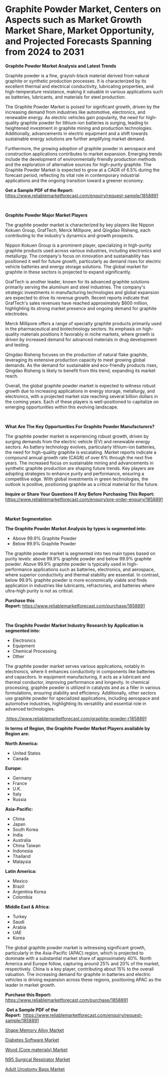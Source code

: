<p><h1>Graphite Powder Market, Centers on Aspects such as Market Growth Market Share, Market Opportunity, and Projected Forecasts Spanning from 2024 to 2031</h1></p><p><strong>Graphite Powder Market Analysis and Latest Trends</strong></p>
<p><p>Graphite powder is a fine, grayish-black material derived from natural graphite or synthetic production processes. It is characterized by its excellent thermal and electrical conductivity, lubricating properties, and high-temperature resistance, making it valuable in various applications such as batteries, lubricants, and materials for steel production.</p><p>The Graphite Powder Market is poised for significant growth, driven by the increasing demand from industries like automotive, electronics, and renewable energy. As electric vehicles gain popularity, the need for high-quality graphite powder for lithium-ion batteries is surging, leading to heightened investment in graphite mining and production technologies. Additionally, advancements in electric equipment and a shift towards sustainable energy solutions are further amplifying market demand.</p><p>Furthermore, the growing adoption of graphite powder in aerospace and construction applications contributes to market expansion. Emerging trends include the development of environmentally friendly production methods and the exploration of alternative sources for high-purity graphite. The Graphite Powder Market is expected to grow at a CAGR of 6.5% during the forecast period, reflecting its vital role in contemporary industrial applications and the ongoing transition toward a greener economy.</p></p>
<p><strong>Get a Sample PDF of the Report:&nbsp;</strong> <a href="https://www.reliablemarketforecast.com/enquiry/request-sample/1858891?utm_campaign=1110&utm_medium=2&utm_source=Github&utm_content=ia&utm_term=11112024&utm_id=graphite-powder">https://www.reliablemarketforecast.com/enquiry/request-sample/1858891</a></p>
<p>&nbsp;</p>
<p><strong>Graphite Powder Major Market Players</strong></p>
<p><p>The graphite powder market is characterized by key players like Nippon Kokuen Group, GrafTech, Merck Millipore, and Qingdao Risheng, each contributing to the industry's dynamics and growth prospects.</p><p>Nippon Kokuen Group is a prominent player, specializing in high-purity graphite products used across various industries, including electronics and metallurgy. The company's focus on innovation and sustainability has positioned it well for future growth, particularly as demand rises for electric vehicle batteries and energy storage solutions. The global market for graphite in these sectors is projected to expand significantly.</p><p>GrafTech is another leader, known for its advanced graphite solutions primarily serving the aluminum and steel industries. The company's strategic investments in manufacturing technologies and global expansion are expected to drive its revenue growth. Recent reports indicate that GrafTech's sales revenues have reached approximately $600 million, highlighting its strong market presence and ongoing demand for graphite electrodes.</p><p>Merck Millipore offers a range of specialty graphite products primarily used in the pharmaceutical and biotechnology sectors. Its emphasis on high-quality materials positions it favorably in niche markets, where growth is driven by increased demand for advanced materials in drug development and testing.</p><p>Qingdao Risheng focuses on the production of natural flake graphite, leveraging its extensive production capacity to meet growing global demands. As the demand for sustainable and eco-friendly products rises, Qingdao Risheng is likely to benefit from this trend, expanding its market reach.</p><p>Overall, the global graphite powder market is expected to witness robust growth due to increasing applications in energy storage, metallurgy, and electronics, with a projected market size reaching several billion dollars in the coming years. Each of these players is well-positioned to capitalize on emerging opportunities within this evolving landscape.</p></p>
<p>&nbsp;</p>
<p><strong>What Are The Key Opportunities For Graphite Powder Manufacturers?</strong></p>
<p><p>The graphite powder market is experiencing robust growth, driven by surging demands from the electric vehicle (EV) and renewable energy sectors. As battery technology evolves, particularly lithium-ion batteries, the need for high-quality graphite is escalating. Market reports indicate a compound annual growth rate (CAGR) of over 6% through the next five years. The increased focus on sustainable mining and advancements in synthetic graphite production are shaping future trends. Key players are adopting strategies to enhance purity and performance, ensuring a competitive edge. With global investments in green technologies, the outlook is positive, positioning graphite as a critical material for the future.</p></p>
<p><strong>Inquire or Share Your Questions If Any Before Purchasing This Report:</strong> <a href="https://www.reliablemarketforecast.com/enquiry/pre-order-enquiry/1858891?utm_campaign=1110&utm_medium=2&utm_source=Github&utm_content=ia&utm_term=11112024&utm_id=graphite-powder">https://www.reliablemarketforecast.com/enquiry/pre-order-enquiry/1858891</a></p>
<p>&nbsp;</p>
<p><strong>Market Segmentation</strong></p>
<p><strong>The Graphite Powder Market Analysis by types is segmented into:</strong></p>
<p><ul><li>Above 99.9% Graphite Powder</li><li>Below 99.9% Graphite Powder</li></ul></p>
<p><p>The graphite powder market is segmented into two main types based on purity levels: above 99.9% graphite powder and below 99.9% graphite powder. Above 99.9% graphite powder is typically used in high-performance applications such as batteries, electronics, and aerospace, where superior conductivity and thermal stability are essential. In contrast, below 99.9% graphite powder is more economically viable and finds application in industries like lubricants, refractories, and batteries where ultra-high purity is not as critical.</p></p>
<p><strong>Purchase this Report:&nbsp;</strong><a href="https://www.reliablemarketforecast.com/purchase/1858891?utm_campaign=1110&utm_medium=2&utm_source=Github&utm_content=ia&utm_term=11112024&utm_id=graphite-powder">https://www.reliablemarketforecast.com/purchase/1858891</a></p>
<p>&nbsp;</p>
<p><strong>The Graphite Powder Market Industry Research by Application is segmented into:</strong></p>
<p><ul><li>Electronics</li><li>Equipment</li><li>Chemical Processing</li><li>Other</li></ul></p>
<p><p>The graphite powder market serves various applications, notably in electronics, where it enhances conductivity in components like batteries and capacitors. In equipment manufacturing, it acts as a lubricant and thermal conductor, improving performance and longevity. In chemical processing, graphite powder is utilized in catalysts and as a filler in various formulations, ensuring stability and efficiency. Additionally, other sectors use graphite powder for specialized applications, including aerospace and automotive industries, highlighting its versatility and essential role in advanced technologies.</p></p>
<p><a href="https://www.reliablemarketforecast.com/graphite-powder-r1858891?utm_campaign=1110&utm_medium=2&utm_source=Github&utm_content=ia&utm_term=11112024&utm_id=graphite-powder">&nbsp;https://www.reliablemarketforecast.com/graphite-powder-r1858891</a></p>
<p><strong>In terms of Region, the Graphite Powder Market Players available by Region are:</strong></p>
<p>
    <p> <strong> North America: </strong>
        <ul>
            <li>United States</li>
            <li>Canada</li>
        </ul>
        </p> 
    <p> <strong> Europe: </strong>
        <ul>
            <li>Germany</li>
            <li>France</li>
            <li>U.K.</li>
            <li>Italy</li>
            <li>Russia</li>
        </ul>
        </p> 
    <p> <strong> Asia-Pacific: </strong>
        <ul>
            <li>China</li>
            <li>Japan</li>
            <li>South Korea</li>
            <li>India</li>
            <li>Australia</li>
            <li>China Taiwan</li>
            <li>Indonesia</li>
            <li>Thailand</li>
            <li>Malaysia</li>
        </ul>
        </p> 
    <p> <strong> Latin America: </strong>
        <ul>
            <li>Mexico</li>
            <li>Brazil</li>
            <li>Argentina Korea</li>
            <li>Colombia</li>
        </ul>
        </p> 
    <p> <strong> Middle East & Africa: </strong>
        <ul>
            <li>Turkey</li>
            <li>Saudi</li>
            <li>Arabia</li>
            <li>UAE</li>
            <li>Korea</li>
        </ul>
    </p>
    </p>
<p><p>The global graphite powder market is witnessing significant growth, particularly in the Asia-Pacific (APAC) region, which is projected to dominate with a substantial market share of approximately 40%. North America and Europe follow, capturing around 25% and 20% of the market, respectively. China is a key player, contributing about 15% to the overall valuation. The increasing demand for graphite in batteries and electric vehicles is driving expansion across these regions, positioning APAC as the leader in market growth.</p></p>
<p><strong>Purchase this Report: </strong><a href="https://www.reliablemarketforecast.com/purchase/1858891?utm_campaign=1110&utm_medium=2&utm_source=Github&utm_content=ia&utm_term=11112024&utm_id=graphite-powder">https://www.reliablemarketforecast.com/purchase/1858891</a></p>
<p>&nbsp;<strong>Get a Sample PDF of the Report:&nbsp;&nbsp;</strong><a href="https://www.reliablemarketforecast.com/enquiry/request-sample/1858891?utm_campaign=1110&utm_medium=2&utm_source=Github&utm_content=ia&utm_term=11112024&utm_id=graphite-powder">https://www.reliablemarketforecast.com/enquiry/request-sample/1858891</a></p>
<p><strong></strong></p>
<p><p><a href="https://github.com/wydramppetrox/Market-Research-Report-List-1/blob/main/shape-memory-alloy-market.md?utm_campaign=1110&utm_medium=2&utm_source=Github&utm_content=ia&utm_term=11112024&utm_id=graphite-powder">Shape Memory Alloy Market</a></p><p><a href="https://www.linkedin.com/pulse/diabetes-software-market-refracting-trends-consumer-behaviors-2024-2031-ji5ic?utm_campaign=1110&utm_medium=2&utm_source=Github&utm_content=ia&utm_term=11112024&utm_id=graphite-powder">Diabetes Software Market</a></p><p><a href="https://www.linkedin.com/pulse/regulatory-landscape-its-influence-global-wood-core-materials-market-c7aec?utm_campaign=1110&utm_medium=2&utm_source=Github&utm_content=ia&utm_term=11112024&utm_id=graphite-powder">Wood (Core materials) Market</a></p><p><a href="https://issuu.com/reportprime-2/docs/n95-surgical-respirator-market-size_0a44554b6e905d?utm_campaign=1110&utm_medium=2&utm_source=Github&utm_content=ia&utm_term=11112024&utm_id=graphite-powder">N95 Surgical Respirator Market</a></p><p><a href="https://issuu.com/reportprime-2/docs/adult-urostomy-bags-market-size-203_cd3bb043e4e081?utm_campaign=1110&utm_medium=2&utm_source=Github&utm_content=ia&utm_term=11112024&utm_id=graphite-powder">Adult Urostomy Bags Market</a></p></p>